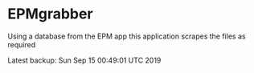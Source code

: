 # EPMgrabber
Using a database from the EPM app this application scrapes the files as required


Latest backup: Sun Sep 15 00:49:01 UTC 2019

